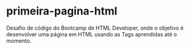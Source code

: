 # primeira-pagina-html
Desafio de código do Bootcamp de HTML Developer, onde o objetivo é desenvolver uma página em HTML usando as Tags aprendidas até o momento.
